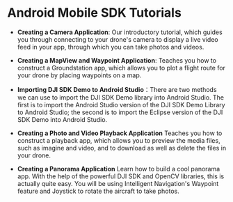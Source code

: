 # Android Mobile SDK Tutorials

- **Creating a Camera Application**: Our introductory tutorial, which guides you through connecting to your drone's camera to display a live video feed in your app, through which you can take photos and videos.

- **Creating a MapView and Waypoint Application**: Teaches you how to construct a Groundstation app, which allows you to plot a flight route for your drone by placing waypoints on a map.

- **Importing DJI SDK Demo to Android Studio**：There are two methods we can use to import the DJI SDK Demo library into Android Studio. The first is to import the Android Studio version of the DJI SDK Demo Library to Android Studio; the second is to import the Eclipse version of the DJI SDK Demo into Android Studio.

- **Creating a Photo and Video Playback Application**
Teaches you how to construct a playback app, which allows you to preview the media files, such as imagine and video, and to download as well as delete the files in your drone. 

- **Creating a Panorama Application**
Learn how to build a cool panorama app. With the help of the powerful DJI SDK and OpenCV libraries, this is actually quite easy. You will be using Intelligent Navigation's Waypoint feature and Joystick to rotate the aircraft to take photos.